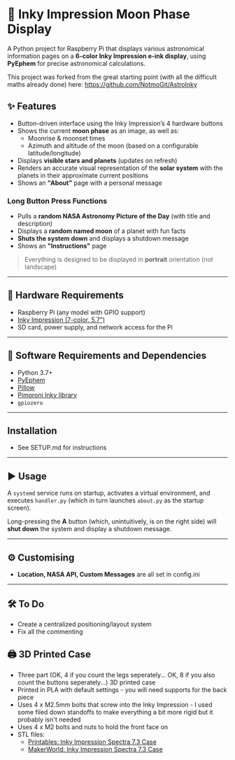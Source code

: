 # 🌙 Inky Impression Moon Phase Display

A Python project for Raspberry Pi that displays various astronomical information pages on a **6-color Inky Impression e-ink display**, using **PyEphem** for precise astronomical calculations.

This project was forked from the great starting point (with all the difficult maths already done) here: https://github.com/NotmoGit/AstroInky

## ✨ Features

- Button-driven interface using the Inky Impression’s 4 hardware buttons
- Shows the current **moon phase** as an image, as well as:
  - Moonrise & moonset times
  - Azimuth and altitude of the moon (based on a configurable latitude/longitude)
- Displays **visible stars and planets** (updates on refresh)
- Renders an accurate visual representation of the **solar system** with the planets in their approximate current positions
- Shows an **"About"** page with a personal message

### Long Button Press Functions

- Pulls a **random NASA Astronomy Picture of the Day** (with title and description)
- Displays a **random named moon** of a planet with fun facts
- **Shuts the system down** and displays a shutdown message
- Shows an **"Instructions"** page

> Everything is designed to be displayed in **portrait** orientation (not landscape)

---

## 🔧 Hardware Requirements

- Raspberry Pi (any model with GPIO support)
- [Inky Impression (7-color, 5.7")](https://shop.pimoroni.com/products/inky-impression-5-7)
- SD card, power supply, and network access for the Pi

---

## 🧰 Software Requirements and Dependencies

- Python 3.7+
- [PyEphem](https://pypi.org/project/ephem/)
- [Pillow](https://pypi.org/project/Pillow/)
- [Pimoroni Inky library](https://github.com/pimoroni/inky/)
- `gpiozero`

---
## Installation

- See SETUP.md for instructions
---
## ▶️ Usage

A `systemd` service runs on startup, activates a virtual environment, and executes `handler.py` (which in turn launches `about.py` as the startup screen).

Long-pressing the **A** button (which, unintuitively, is on the right side) will **shut down** the system and display a shutdown message.

---

## ⚙️ Customising

- **Location, NASA API, Custom Messages** are all set in config.ini
---

## 🛠️ To Do

- Create a centralized positioning/layout system
- Fix all the commenting

## 🖨️ 3D Printed Case

- Three part (OK, 4 if you count the legs seperately... OK, 8 if you also count the buttons seperately...) 3D printed case
- Printed in PLA with default settings - you will need supports for the back piece
- Uses 4 x M2.5mm bolts that screw into the Inky Impression - I used some filed down standoffs to make everything a bit more rigid but it probably isn't needed
- Uses 4 x M2 bolts and nuts to hold the front face on
- STL files:
  - [Printables: Inky Impression Spectra 7.3 Case](https://www.printables.com/model/1363758-inky-impression-spectra-73-case)
  - [MakerWorld: Inky Impression Spectra 7.3 Case](https://makerworld.com/en/models/1634076-inky-impression-spectra-7-3-case)

